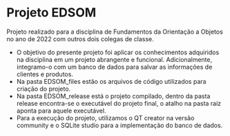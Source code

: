 # Projeto EDSOM
 Projeto realizado para a disciplina de Fundamentos da Orientação a Objetos no ano de 2022 com outros dois colegas de classe.
 - O objetivo do presente projeto foi aplicar os conhecimentos adquiridos na disciplina em um projeto abrangente e funcional. Adicionalmente, integramo-o com um banco de dados para salvar as informações de clientes e produtos.
 - Na pasta EDSOM_files estão os arquivos de código utilizados para criação do projeto.
 - Na pasta EDSOM_release está o projeto compilado, dentro da pasta release encontra-se o executável do projeto final, o atalho na pasta raíz aponta para aquele executável.
 - Para a execução do projeto, utilizamos o QT creator na versão community e o SQLite studio para a implementação do banco de dados.
